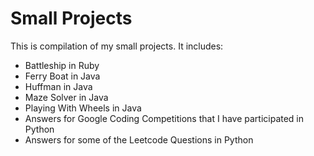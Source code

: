 # Small Projects
 
This is compilation of my small projects. It includes:

- Battleship in Ruby
- Ferry Boat in Java
- Huffman in Java
- Maze Solver in Java
- Playing With Wheels in Java
- Answers for Google Coding Competitions that I have participated in Python
- Answers for some of the Leetcode Questions in Python
